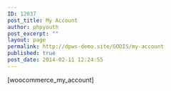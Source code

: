 ```yaml
---
ID: 12037
post_title: My Account
author: phpyouth
post_excerpt: ""
layout: page
permalink: http://dpws-demo.site/GODIS/my-account
published: true
post_date: 2014-02-11 12:24:55
---
```

[woocommerce_my_account]